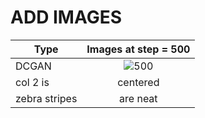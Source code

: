 # ADD IMAGES

| Type        | Images at step = 500       
| ------------- |:-------------:|
| DCGAN      | ![500](https://user-images.githubusercontent.com/33340822/121127137-e84ef580-c85b-11eb-944f-ea4c0fc887ac.png) | 
| col 2 is      | centered      | 
| zebra stripes | are neat      | 
